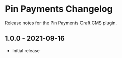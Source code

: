 # Pin Payments Changelog

Release notes for the Pin Payments Craft CMS plugin.

## 1.0.0 - 2021-09-16
- Initial release
